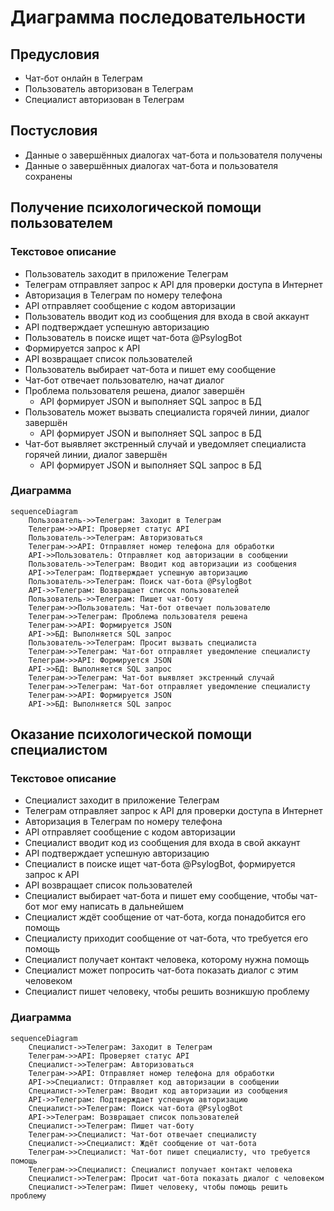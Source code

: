 # Диаграмма последовательности

## Предусловия

- Чат-бот онлайн в Телеграм
- Пользователь авторизован в Телеграм
- Специалист авторизован в Телеграм

## Постусловия

- Данные о завершённых диалогах чат-бота и пользователя получены
- Данные о завершённых диалогах чат-бота и пользователя сохранены

## Получение психологической помощи пользователем

### Текстовое описание

- Пользователь заходит в приложение Телеграм
- Телеграм отправляет запрос к API для проверки доступа в Интернет
- Авторизация в Телеграм по номеру телефона
- API отправляет сообщение с кодом авторизации
- Пользователь вводит код из сообщения для входа в свой аккаунт
- API подтверждает успешную авторизацию
- Пользователь в поиске ищет чат-бота @PsylogBot
- Формируется запрос к API
- API возвращает список пользователей
- Пользователь выбирает чат-бота и пишет ему сообщение
- Чат-бот отвечает пользователю, начат диалог
- Проблема пользователя решена, диалог завершён
    - API формирует JSON и выполняет SQL запрос в БД
- Пользователь может вызвать специалиста горячей линии, диалог завершён
    - API формирует JSON и выполняет SQL запрос в БД
- Чат-бот выявляет экстренный случай и уведомляет специалиста горячей линии, диалог завершён
    - API формирует JSON и выполняет SQL запрос в БД

### Диаграмма

```mermaid
sequenceDiagram
    Пользователь->>Телеграм: Заходит в Телеграм
    Телеграм->>API: Проверяет статус API
    Пользователь->>Телеграм: Авторизоваться
    Телеграм->>API: Отправляет номер телефона для обработки
    API->>Пользователь: Отправляет код авторизации в сообщении
    Пользователь->>Телеграм: Вводит код авторизации из сообщения
    API->>Телеграм: Подтверждает успешную авторизацию
    Пользователь->>Телеграм: Поиск чат-бота @PsylogBot
    API->>Телеграм: Возвращает список пользователей
    Пользователь->>Телеграм: Пишет чат-боту
    Телеграм->>Пользователь: Чат-бот отвечает пользователю
    Телеграм->>Телеграм: Проблема пользователя решена
    Телеграм->>API: Формируется JSON
    API->>БД: Выполняется SQL запрос
    Пользователь->>Телеграм: Просит вызвать специалиста
    Телеграм->>Телеграм: Чат-бот отправляет уведомление специалисту
    Телеграм->>API: Формируется JSON
    API->>БД: Выполняется SQL запрос
    Телеграм->>Телеграм: Чат-бот выявляет экстренный случай
    Телеграм->>Телеграм: Чат-бот отправляет уведомление специалисту
    Телеграм->>API: Формируется JSON
    API->>БД: Выполняется SQL запрос
```

## Оказание психологической помощи специалистом

### Текстовое описание

- Специалист заходит в приложение Телеграм
- Телеграм отправляет запрос к API для проверки доступа в Интернет
- Авторизация в Телеграм по номеру телефона
- API отправляет сообщение с кодом авторизации
- Специалист вводит код из сообщения для входа в свой аккаунт
- API подтверждает успешную авторизацию
- Специалист в поиске ищет чат-бота @PsylogBot, формируется запрос к API
- API возвращает список пользователей
- Специалист выбирает чат-бота и пишет ему сообщение, чтобы чат-бот мог ему написать в дальнейшем
- Специалист ждёт сообщение от чат-бота, когда понадобится его помощь
- Специалисту приходит сообщение от чат-бота, что требуется его помощь
- Специалист получает контакт человека, которому нужна помощь
- Специалист может попросить чат-бота показать диалог с этим человеком
- Специалист пишет человеку, чтобы решить возникшую проблему

### Диаграмма

```mermaid
sequenceDiagram
    Специалист->>Телеграм: Заходит в Телеграм
    Телеграм->>API: Проверяет статус API
    Специалист->>Телеграм: Авторизоваться
    Телеграм->>API: Отправляет номер телефона для обработки
    API->>Специалист: Отправляет код авторизации в сообщении
    Специалист->>Телеграм: Вводит код авторизации из сообщения
    API->>Телеграм: Подтверждает успешную авторизацию
    Специалист->>Телеграм: Поиск чат-бота @PsylogBot
    API->>Телеграм: Возвращает список пользователей
    Специалист->>Телеграм: Пишет чат-боту
    Телеграм->>Специалист: Чат-бот отвечает специалисту
    Специалист->>Специалист: Ждёт сообщение от чат-бота
    Телеграм->>Специалист: Чат-бот пишет специалисту, что требуется помощь
    Телеграм->>Специалист: Специалист получает контакт человека
    Специалист->>Телеграм: Просит чат-бота показать диалог с человеком
    Специалист->>Телеграм: Пишет человеку, чтобы помощь решить проблему
```
